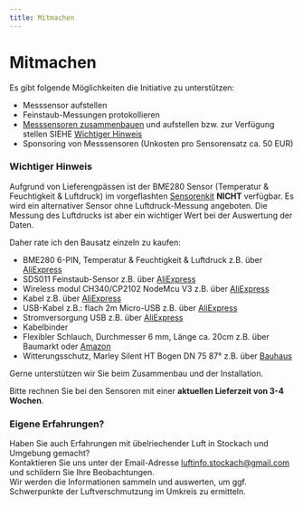 ```yaml
---
title: Mitmachen
---
```


# Mitmachen

Es gibt folgende Möglichkeiten die Initiative zu unterstützen:

- Messsensor aufstellen
- Feinstaub-Messungen protokollieren
- [Messsensoren zusammenbauen](/sensor.md) und aufstellen bzw. zur Verfügung stellen SIEHE [Wichtiger Hinweis](https://www.luftinfo-stockach.de/mitmachen.html#wichtiger-hinweis)
- Sponsoring von Messsensoren (Unkosten pro Sensorensatz ca. 50 EUR)

### Wichtiger Hinweis
Aufgrund von Lieferengpässen ist der BME280 Sensor (Temperatur & Feuchtigkeit & Luftdruck) im vorgeflashten [Sensorenkit]( https://nettigo.eu/products/sensor-community-kit-sds011-bme280-english-language) **NICHT** verfügbar.
Es wird ein alternativer Sensor ohne Luftdruck-Messung angeboten. Die Messung des Luftdrucks ist aber ein wichtiger Wert bei der Auswertung der Daten.

Daher rate ich den Bausatz einzeln zu kaufen:

- BME280 6-PIN, Temperatur & Feuchtigkeit & Luftdruck z.B. über [AliExpress](https://de.aliexpress.com/item/1005001395346259.html?spm=a2g0o.9042311.0.0.3cc44c4dcpvaHP)
- SDS011 Feinstaub-Sensor z.B. über [AliExpress](https://de.aliexpress.com/item/33021900616.html?spm=a2g0o.9042311.0.0.3cc44c4dcpvaHP)
- Wireless modul CH340/CP2102 NodeMcu V3 z.B. über [AliExpress](https://de.aliexpress.com/item/1005001817274659.html?spm=a2g0o.9042311.0.0.3cc44c4dcpvaHP)
- Kabel z.B. über [AliExpress](https://www.aliexpress.com/wholesale?groupsort=1&SortType=price_asc&SearchText=Dupont+Kabel+20cm+Buchse-Buchse)
- USB-Kabel z.B.: flach 2m Micro-USB z.B. über [AliExpress]( https://www.aliexpress.com/wholesale?catId=0&initiative_id=SB_20200308040708&SearchText=micro+usb+flach+Kabel+2m)
- Stromversorgung USB z.B. über [AliExpress](https://www.aliexpress.com/wholesale?catId=0&initiative_id=SB_20200308040834&SearchText=single+micro+usb+eu+Stromversorgung+Netzteil) 
- Kabelbinder
- Flexibler Schlauch, Durchmesser 6 mm, Länge ca. 20cm z.B. über Baumarkt oder [Amazon](https://www.amazon.de/gp/product/B07FH7RRV8/ref=ppx_yo_dt_b_asin_title_o03_s00?ie=UTF8&psc=1)
- Witterungsschutz, Marley Silent HT Bogen DN 75 87° z.B. über [Bauhaus](https://www.bauhaus.info/ht-rohre/ht-bogen/p/13625028)

Gerne unterstützen wir Sie beim Zusammenbau und der Installation. 

Bitte rechnen Sie bei den Sensoren mit einer **aktuellen Lieferzeit von 3-4 Wochen**.

### Eigene Erfahrungen?

Haben Sie auch Erfahrungen mit übelriechender Luft in Stockach und Umgebung gemacht?<br>
Kontaktieren Sie uns unter der Email-Adresse <a href="mailto:luftinfo.stockach&commat;gmail&period;de"> luftinfo.stockach&commat;gmail&period;com</a>
 und schildern Sie Ihre Beobachtungen. <br>
Wir werden die Informationen sammeln und auswerten, um ggf. Schwerpunkte der Luftverschmutzung im Umkreis zu ermitteln.
